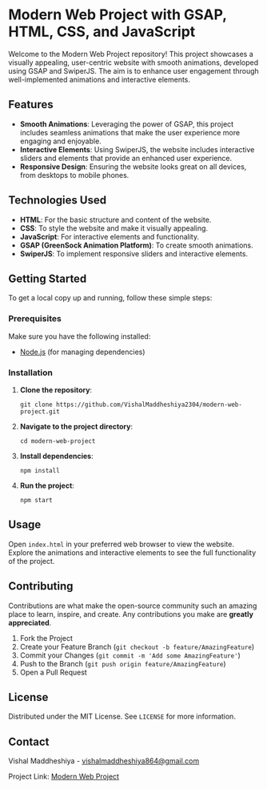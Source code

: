 <!DOCTYPE html>
<html lang="en">
<head>
  <meta charset="UTF-8">
  <meta name="viewport" content="width=device-width, initial-scale=1.0">
  <title>README - Modern Web Project with GSAP, HTML, CSS, and JavaScript</title>
</head>
<body>
  <h1>Modern Web Project with GSAP, HTML, CSS, and JavaScript</h1>
  <p>Welcome to the Modern Web Project repository! This project showcases a visually appealing, user-centric website with smooth animations, developed using GSAP and SwiperJS. The aim is to enhance user engagement through well-implemented animations and interactive elements.</p>

  <h2>Features</h2>
  <ul>
    <li><strong>Smooth Animations</strong>: Leveraging the power of GSAP, this project includes seamless animations that make the user experience more engaging and enjoyable.</li>
    <li><strong>Interactive Elements</strong>: Using SwiperJS, the website includes interactive sliders and elements that provide an enhanced user experience.</li>
    <li><strong>Responsive Design</strong>: Ensuring the website looks great on all devices, from desktops to mobile phones.</li>
  </ul>

  <h2>Technologies Used</h2>
  <ul>
    <li><strong>HTML</strong>: For the basic structure and content of the website.</li>
    <li><strong>CSS</strong>: To style the website and make it visually appealing.</li>
    <li><strong>JavaScript</strong>: For interactive elements and functionality.</li>
    <li><strong>GSAP (GreenSock Animation Platform)</strong>: To create smooth animations.</li>
    <li><strong>SwiperJS</strong>: To implement responsive sliders and interactive elements.</li>
  </ul>

  <h2>Getting Started</h2>
  <p>To get a local copy up and running, follow these simple steps:</p>

  <h3>Prerequisites</h3>
  <p>Make sure you have the following installed:</p>
  <ul>
    <li><a href="https://nodejs.org/">Node.js</a> (for managing dependencies)</li>
  </ul>

  <h3>Installation</h3>
  <ol>
    <li><strong>Clone the repository</strong>:
      <pre><code>git clone https://github.com/VishalMaddheshiya2304/modern-web-project.git</code></pre>
    </li>
    <li><strong>Navigate to the project directory</strong>:
      <pre><code>cd modern-web-project</code></pre>
    </li>
    <li><strong>Install dependencies</strong>:
      <pre><code>npm install</code></pre>
    </li>
    <li><strong>Run the project</strong>:
      <pre><code>npm start</code></pre>
    </li>
  </ol>

  <h2>Usage</h2>
  <p>Open <code>index.html</code> in your preferred web browser to view the website. Explore the animations and interactive elements to see the full functionality of the project.</p>

  <h2>Contributing</h2>
  <p>Contributions are what make the open-source community such an amazing place to learn, inspire, and create. Any contributions you make are <strong>greatly appreciated</strong>.</p>
  <ol>
    <li>Fork the Project</li>
    <li>Create your Feature Branch (<code>git checkout -b feature/AmazingFeature</code>)</li>
    <li>Commit your Changes (<code>git commit -m 'Add some AmazingFeature'</code>)</li>
    <li>Push to the Branch (<code>git push origin feature/AmazingFeature</code>)</li>
    <li>Open a Pull Request</li>
  </ol>

  <h2>License</h2>
  <p>Distributed under the MIT License. See <code>LICENSE</code> for more information.</p>

  <h2>Contact</h2>
  <p>Vishal Maddheshiya - <a href="mailto:vishalmaddheshiya864@gmail.com">vishalmaddheshiya864@gmail.com</a></p>
  <p>Project Link: <a href="https://vishalmaddheshiya2304.github.io/Rejouice-project/">Modern Web Project</a></p>
</body>
</html>
